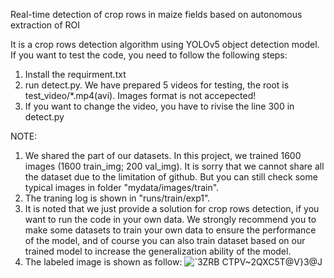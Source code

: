 Real-time detection of crop rows in maize fields based on autonomous extraction of ROI

It is a crop rows detection algorithm using YOLOv5 object detection model.
If you want to test the code, you need to follow the following steps:
1. Install the requirment.txt
2. run detect.py. We have prepared 5 videos for testing, the root is test_video/*.mp4(avi). Images format is not accepected!
3. If you want to change the video, you have to rivise the line 300 in detect.py

NOTE:
1. We shared the part of our datasets. In this project, we trained 1600 images (1600 train_img; 200 val_img). It is sorry that we cannot share all the dataset due to the limitation of github. But you can still check some typical images in folder "mydata/images/train".
2. The traning log is shown in "runs/train/exp1".
3. It is noted that we just provide a solution for crop rows detection, if you want to run the code in your own data. We strongly recommend you to make some datasets to train your own data to ensure the performance of the model, and of course you can also train dataset based on our trained model to increase the generalization ability of the model. 
4. The labeled image is shown as follow:
![`3ZRB CTPV~2QXC5T@V}3@J](https://user-images.githubusercontent.com/38500652/169472351-d4743039-015f-4795-a2da-81e757eb460f.png)

